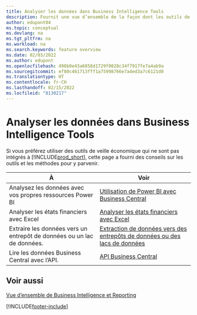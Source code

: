 ```yaml
---
title: Analyser les données dans Business Intelligence Tools
description: Fournit une vue d’ensemble de la façon dont les outils de veille économique externes peuvent interagir avec les données de Business Central.
author: edupont04
ms.topic: conceptual
ms.devlang: na
ms.tgt_pltfrm: na
ms.workload: na
ms.search.keywords: feature overview
ms.date: 02/03/2022
ms.author: edupont
ms.openlocfilehash: 498b0e43a6858d1729f0828c34f7917fe7a4ab9a
ms.sourcegitcommit: ef80c461713fff1a75998766e7a4ed3a7c6121d0
ms.translationtype: HT
ms.contentlocale: fr-CH
ms.lasthandoff: 02/15/2022
ms.locfileid: "8130217"
---
```

# <a name="analyze-data-in-business-intelligence-tools"></a>Analyser les données dans Business Intelligence Tools

Si vous préférez utiliser des outils de veille économique qui ne sont pas intégrés à [!INCLUDE[prod_short](includes/prod_short.md)], cette page a fourni des conseils sur les outils et les méthodes pour y parvenir.

| À | Voir |
| --- | --- |
|Analysez les données avec vos propres ressources Power BI| [Utilisation de Power BI avec Business Central](admin-powerbi.md) |
|Analyser les états financiers avec Excel| [Analyser les états financiers avec Excel](finance-analyze-excel.md) |
|Extraire les données vers un entrepôt de données ou un lac de données. |[Extraction de données vers des entrepôts de données ou des lacs de données](/dynamics365/business-central/dev-itpro/performance/performance-developer#efficient-extracts-to-data-lakes-or-data-warehouses)|
|Lire les données Business Central avec l’API.| [API Business Central](/dynamics365/business-central/dev-itpro/api-reference/v2.0/)|

## <a name="see-also"></a>Voir aussi

[Vue d’ensemble de Business Intelligence et Reporting](reports-use-reports.md)


[!INCLUDE[footer-include](includes/footer-banner.md)]